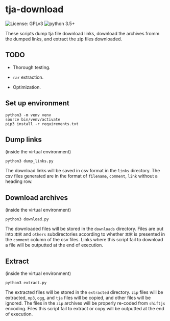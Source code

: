 # tja-download

![License: GPLv3](https://img.shields.io/badge/License-GPLv3-green.svg)
![python 3.5+](https://img.shields.io/badge/python-3.5+-blue)

These scripts dump tja file download links, download the archives fromm the dumped links, and extract the zip files downloaded.

## TODO

- Thorough testing.

- `rar` extraction.

- Optimization.

## Set up environment

```
python3 -m venv venv
source bin/venv/activate
pip3 install -r requirements.txt
```

## Dump links

(inside the virtual environment)

```
python3 dump_links.py
```

The download links will be saved in csv format in the `links` directory. The csv files generated are in the format of `filename`, `comment`, `link` without a heading row.

## Download archives

(inside the virtual environment)

```
python3 download.py
```

The downloaded files will be stored in the `downloads` directory. Files are put into `本家` and `others` subdirectories according to whether `本家` is presented in the `comment` column of the csv files. Links where this script fail to download a file will be outputted at the end of execution.

## Extract

(inside the virtual environment)

```
python3 extract.py
```

The extracted files will be stored in the `extracted` directory. `zip` files will be extracted, `mp3`, `ogg`, and `tja` files will be copied, and other files will be ignored. The files in the `zip` archives will be properly re-coded from `shiftjs` encoding. Files this script fail to extract or copy will be outputted at the end of execution.
